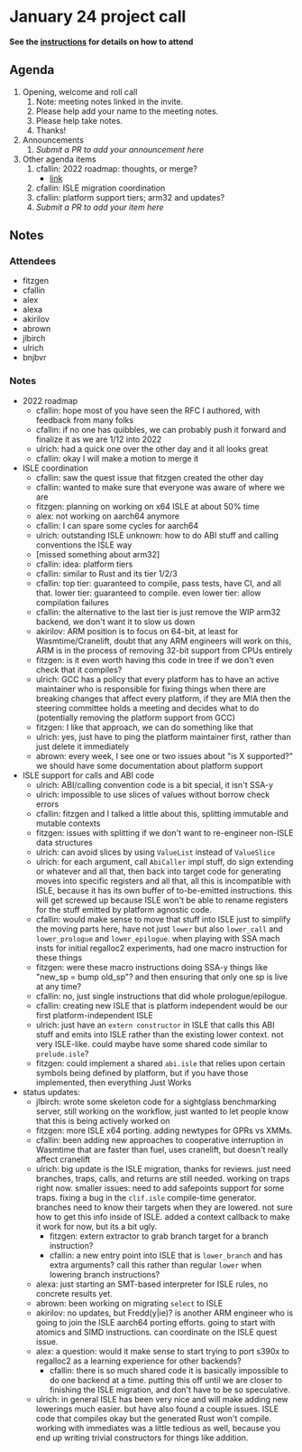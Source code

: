 # January 24 project call

**See the [instructions](../README.md) for details on how to attend**

## Agenda
1. Opening, welcome and roll call
    1. Note: meeting notes linked in the invite.
    1. Please help add your name to the meeting notes.
    1. Please help take notes.
    1. Thanks!
1. Announcements
    1. _Submit a PR to add your announcement here_
1. Other agenda items
    1. cfallin: 2022 roadmap: thoughts, or merge?
       - [link](https://github.com/bytecodealliance/rfcs/pull/18)
    1. cfallin: ISLE migration coordination
    1. cfallin: platform support tiers; arm32 and updates?
    1. _Submit a PR to add your item here_

## Notes

### Attendees

* fitzgen
* cfallin
* alex
* alexa
* akirilov
* abrown
* jlbirch
* ulrich
* bnjbvr

### Notes

* 2022 roadmap
  * cfallin: hope most of you have seen the RFC I authored, with feedback from
    many folks
  * cfallin: if no one has quibbles, we can probably push it forward and
    finalize it as we are 1/12 into 2022
  * ulrich: had a quick one over the other day and it all looks great
  * cfallin: okay I will make a motion to merge it
* ISLE coordination
  * cfallin: saw the quest issue that fitzgen created the other day
  * cfallin: wanted to make sure that everyone was aware of where we are
  * fitzgen: planning on working on x64 ISLE at about 50% time
  * alex: not working on aarch64 anymore
  * cfallin: I can spare some cycles for aarch64
  * ulrich: outstanding ISLE unknown: how to do ABI stuff and calling
    conventions the ISLE way
  * [missed something about arm32]
  * cfallin: idea: platform tiers
  * cfallin: similar to Rust and its tier 1/2/3
  * cfallin: top tier: guaranteed to compile, pass tests, have CI, and all
    that. lower tier: guaranteed to compile. even lower tier: allow compilation
    failures
  * cfallin: the alternative to the last tier is just remove the WIP arm32
    backend, we don't want it to slow us down
  * akirilov: ARM position is to focus on 64-bit, at least for
    Wasmtime/Cranelift, doubt that any ARM engineers will work on this, ARM is
    in the process of removing 32-bit support from CPUs entirely
  * fitzgen: is it even worth having this code in tree if we don't even check
    that it compiles?
  * ulrich: GCC has a policy that every platform has to have an active
    maintainer who is responsible for fixing things when there are breaking
    changes that affect every platform, if they are MIA then the steering
    committee holds a meeting and decides what to do (potentially removing the
    platform support from GCC)
  * fitzgen: I like that approach, we can do something like that
  * ulrich: yes, just have to ping the platform maintainer first, rather than
    just delete it immediately
  * abrown: every week, I see one or two issues about "is X supported?" we
    should have some documentation about platform support
* ISLE support for calls and ABI code
  * ulrich: ABI/calling convention code is a bit special, it isn't SSA-y
  * ulrich: impossible to use slices of values without borrow check errors
  * cfallin: fitzgen and I talked a little about this, splitting immutable and
    mutable contexts
  * fitzgen: issues with splitting if we don't want to re-engineer non-ISLE data
    structures
  * ulrich: can avoid slices by using `ValueList` instead of `ValueSlice`
  * ulrich: for each argument, call `AbiCaller` impl stuff, do sign extending or
    whatever and all that, then back into target code for generating moves into
    specific registers and all that, all this is incompatible with ISLE, because
    it has its own buffer of to-be-emitted instructions. this will get screwed
    up because ISLE won't be able to rename registers for the stuff emitted by
    platform agnostic code.
  * cfallin: would make sense to move that stuff into ISLE just to simplify the
    moving parts here, have not just `lower` but also `lower_call` and
    `lower_prologue` and `lower_epilogue`. when playing with SSA mach insts for
    initial regalloc2 experiments, had one macro instruction for these things
  * fitzgen: were these macro instructions doing SSA-y things like "new_sp =
    bump old_sp"? and then ensuring that only one sp is live at any time?
  * cfallin: no, just single instructions that did whole prologue/epilogue.
  * cfallin: creating new ISLE that is platform independent would be our first
    platform-independent ISLE
  * ulrich: just have an `extern constructor` in ISLE that calls this ABI stuff
    and emits into ISLE rather than the existing lower context. not very
    ISLE-like. could maybe have some shared code similar to `prelude.isle`?
  * fitzgen: could implement a shared `abi.isle` that relies upon certain
    symbols being defined by platform, but if you have those implemented, then
    everything Just Works
* status updates:
  * jlbirch: wrote some skeleton code for a sightglass benchmarking server,
    still working on the workflow, just wanted to let people know that this is
    being actively worked on
  * fitzgen: more ISLE x64 porting. adding newtypes for GPRs vs XMMs.
  * cfallin: been adding new approaches to cooperative interruption in Wasmtime
    that are faster than fuel, uses cranelift, but doesn't really affect
    cranelift
  * ulrich: big update is the ISLE migration, thanks for reviews. just need
    branches, traps, calls, and returns are still needed. working on traps right
    now. smaller issues: need to add safepoints support for some traps. fixing a
    bug in the `clif.isle` compile-time generator. branches need to know their
    targets when they are lowered. not sure how to get this info inside of
    ISLE. added a context callback to make it work for now, but its a bit ugly.
    * fitzgen: extern extractor to grab branch target for a branch instruction?
    * cfallin: a new entry point into ISLE that is `lower_branch` and has extra
      arguments? call this rather than regular `lower` when lowering branch
      instructions?
  * alexa: just starting an SMT-based interpreter for ISLE rules, no concrete
    results yet.
  * abrown: been working on migrating `select` to ISLE
  * akirilov: no updates, but Fredd(y|ie)? is another ARM engineer who is going
    to join the ISLE aarch64 porting efforts. going to start with atomics and
    SIMD instructions. can coordinate on the ISLE quest issue.
  * alex: a question: would it make sense to start trying to port s390x to
    regalloc2 as a learning experience for other backends?
    * cfallin: there is so much shared code it is basically impossible to do one
      backend at a time. putting this off until we are closer to finishing the
      ISLE migration, and don't have to be so speculative.
  * ulrich: in general ISLE has been very nice and will make adding new
    lowerings much easier. but have also found a couple issues. ISLE code that
    compiles okay but the generated Rust won't compile. working with immediates
    was a little tedious as well, because you end up writing trivial
    constructors for things like addition.
